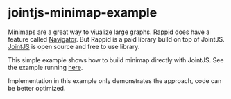 # jointjs-minimap-example

Minimaps are a great way to viualize large graphs. [Rappid](https://www.jointjs.com) does have a feature called [Navigator](http://resources.jointjs.com/docs/rappid/v2.3/ui.html#ui.Navigator). But Rappid is a paid library build on top of JointJS. [JointJS](https://www.jointjs.com/opensource) is open source and free to use library.

This simple example shows how to build minimap directly with JointJS. See the example running [here](https://vatz88.github.io/jointjs-minimap-example/).

Implementation in this example only demonstrates the approach, code can be better optimized.
